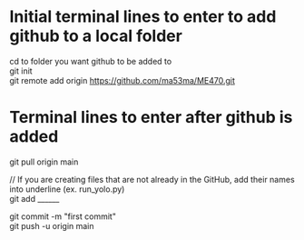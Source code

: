 # Initial terminal lines to enter to add github to a local folder
cd to folder you want github to be added to  
git init  
git remote add origin https://github.com/ma53ma/ME470.git  

# Terminal lines to enter after github is added
git pull origin main

// If you are creating files that are not already in the GitHub, add their names into underline (ex. run_yolo.py)  
git add ______

git commit -m "first commit"  
git push -u origin main

